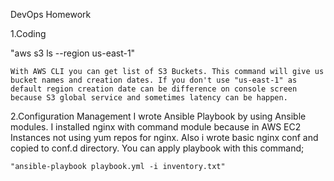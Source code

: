 DevOps Homework

1.Coding

"aws s3 ls --region us-east-1"

    With AWS CLI you can get list of S3 Buckets. This command will give us bucket names and creation dates. If you don't use "us-east-1" as default region creation date can be difference on console screen because S3 global service and sometimes latency can be happen.


2.Configuration Management
    I wrote Ansible Playbook by using Ansible modules. I installed nginx with command module because in AWS EC2 Instances not using yum repos for nginx. Also i wrote basic nginx conf and copied to conf.d directory. You can apply playbook with this command;

    "ansible-playbook playbook.yml -i inventory.txt"